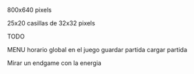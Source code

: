 800x640 pixels

25x20 casillas de 32x32 pixels



TODO

MENU
horario global en el juego
guardar partida
cargar partida

Mirar un endgame con la energia